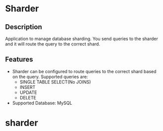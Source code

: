 # Sharder 

## Description 
Application to manage database sharding. You send queries to the sharder and it will route the query to the correct shard.

## Features 
- Sharder can be configured to route queries to the correct shard based on the query. Supported queries are: 
  - SINGLE TABLE SELECT(No JOINS) 
  - INSERT 
  - UPDATE 
  - DELETE
- Supported Database: MySQL

# sharder
